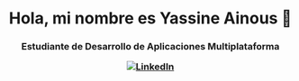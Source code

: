 <h1 align="center"> Hola, mi nombre es Yassine Ainous 👋
<h3 align="center"> Estudiante de Desarrollo de Aplicaciones Multiplataforma
 
[![LinkedIn](https://img.shields.io/badge/LinkedIn-Brais_Moure-0077B5?style=for-the-badge&logo=linkedin&logoColor=white&labelColor=101010)](https://www.linkedin.com/in/yassine-ainous-44877b257/)
